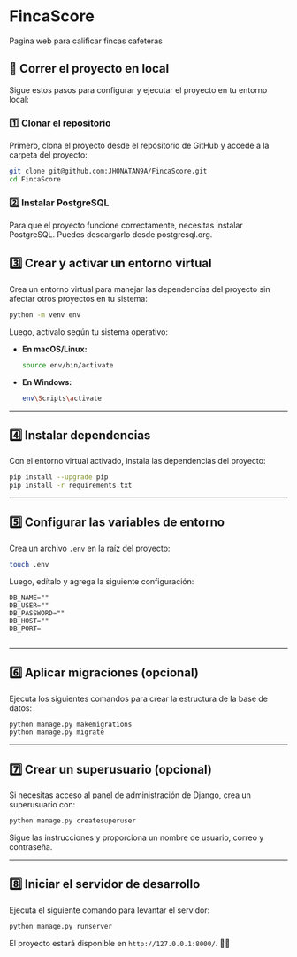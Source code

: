 # FincaScore
Pagina web para calificar fincas cafeteras

## 🚀 Correr el proyecto en local

Sigue estos pasos para configurar y ejecutar el proyecto en tu entorno local:

### 1️⃣ Clonar el repositorio  
Primero, clona el proyecto desde el repositorio de GitHub y accede a la carpeta del proyecto:  
```bash
git clone git@github.com:JHONATAN9A/FincaScore.git
cd FincaScore
```
### 2️⃣ Instalar PostgreSQL
Para que el proyecto funcione correctamente, necesitas instalar PostgreSQL. Puedes descargarlo desde postgresql.org.

## 3️⃣ Crear y activar un entorno virtual  
Crea un entorno virtual para manejar las dependencias del proyecto sin afectar otros proyectos en tu sistema:  

```bash  
python -m venv env  
```  

Luego, actívalo según tu sistema operativo:  

- **En macOS/Linux:**  
  ```bash  
  source env/bin/activate  
  ```  
- **En Windows:**  
  ```bash  
  env\Scripts\activate  
  ```  

---  

## 4️⃣ Instalar dependencias  
Con el entorno virtual activado, instala las dependencias del proyecto:  

```bash  
pip install --upgrade pip  
pip install -r requirements.txt  
```  

---  

## 5️⃣ Configurar las variables de entorno  
Crea un archivo `.env` en la raíz del proyecto:  

```bash  
touch .env  
```  

Luego, edítalo y agrega la siguiente configuración:  

```env  
DB_NAME=""
DB_USER=""
DB_PASSWORD=""
DB_HOST=""
DB_PORT=
 
```  

---  

## 6️⃣ Aplicar migraciones (opcional)  
Ejecuta los siguientes comandos para crear la estructura de la base de datos:  

```bash  
python manage.py makemigrations  
python manage.py migrate  
```  

---  

## 7️⃣ Crear un superusuario (opcional)  
Si necesitas acceso al panel de administración de Django, crea un superusuario con:  

```bash  
python manage.py createsuperuser  
```  

Sigue las instrucciones y proporciona un nombre de usuario, correo y contraseña.  

---  

## 8️⃣ Iniciar el servidor de desarrollo  
Ejecuta el siguiente comando para levantar el servidor:  

```bash  
python manage.py runserver  
```  

El proyecto estará disponible en `http://127.0.0.1:8000/`. 🎉🚀





